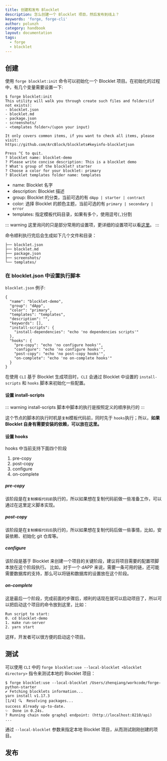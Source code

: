 ```yaml
---
title: 创建和发布 Blocklet
description: 怎么创建一个 Blocklet 项目，然后发布到线上？
keywords: 'forge, forge-cli'
author: polunzh
category: handbook
layout: documentation
tags:
  - forge
  - blocklet
---
```


## 创建

使用 `forge blocklet:init` 命令可以初始化一个 Blocklet 项目。在初始化的过程中，有几个变量需要设置一下:

``` shell
$ forge blocklet:init
This utility will walk you through create such files and folders(if not exists):
- blocklet.json
- blocklet.md
- package.json
- screenshots/
- <templates folder>/(upon your input)

It only covers common items, if you want to check all items, please visit:
https://github.com/ArcBlock/blocklets#keyinfo-blockletjson

Press ^C to quit.
? blocklet name: blocklet-demo
? Please write concise description: This is a blocklet demo
? What's group of the blocklet? starter
? Choose a color for your blocklet: primary
? Blocklet templates folder name: templates
```

- name: Blocklet 名字
- description: Blocklet 描述
- group: Blocklet 的分类，当前可选的有 `dApp | starter | contract`
- color: 选择 Blocklet 的颜色主题，当前可选的有 `primary | secondary | error`
- templates: 指定模板代码目录，如果有多个，使用逗号(`,`)分割

::: warning
这里询问的只是部分常用的设置项，更详细的设置项可以看[这里](https://github.com/ArcBlock/blocklets#keyinfo-blockletjson)。
:::

命令顺利执行完后会生成如下几个文件和目录：

``` shell
├── blocklet.json
├── blocklet.md
├── package.json
├── screenshots/
└── templates/
```

### 在 blocklet.json 中设置执行脚本

`blocklet.json` 例子:

``` shell
{
  "name": "blocklet-demo",
  "group": "dApp",
  "color": "primary",
  "templates": "templates",
  "description": "",
  "keywords": [],
  "install-scripts": {
    "install-dependencies": "echo 'no dependencies scripts'"
  },
  "hooks": {
    "pre-copy": "echo 'no configure hooks'",
    "configure": "echo 'no configure hooks'",
    "post-copy": "echo 'no post-copy hooks'",
    "on-complete": "echo 'no on-complete hooks'"
  }
}
```

在使用 `CLI` 基于 Blocklet 生成项目时，`CLI` 会通过 Blocklet 中设置的 `install-scripts` 和 `hooks` 脚本来初始化一些配置。

#### 设置 install-scripts

::: warning
install-scripts 脚本中脚本的执行是按照定义的顺序执行的
:::

这个节点的脚本的执行时机是`复制`模板代码前，同时先于 `hooks`执行；所以，**如果 Blocklet 自身有需要安装的依赖，可以放在这里。**

#### 设置 hooks

hooks 中当前支持下面四个阶段

1. pre-copy
2. post-copy
3. configure
4. on-complete

##### pre-copy

该阶段是在`复制模板代码前`执行的，所以如果想在复制代码前做一些准备工作，可以通过在这里定义脚本实现。

##### post-copy

该阶段是在`复制模板代码后`执行的，所以如果想在复制代码后做一些事情，比如，安装依赖、初始化 git 仓库等。

##### configure

该阶段是基于 Blocklet 来创建一个项目的关键阶段，建议将项目需要的配置项脚本放在这个阶段执行。
比如，对于一个 dAPP 来说，需要一条可用的链，还可能需要数据库的支持，那么可以将链和数据库的设置放在这个阶段。

##### on-complete

这是最后一个阶段，完成前面的步骤后，顺利的话现在就可以启动项目了，所以可以把启动这个项目的命令放到这里，比如：

``` shell
Run script to start:
0. cd blocklet-demo
1. make run-server
2. yarn start
```

这样，开发者可以很方便的启动这个项目。

## 测试

可以使用 `CLI` 中的 `forge blocklet:use --local-blocklet <blocklet directory>` 指令来测试本地的 Blocklet 项目：

``` shell
$ forge blocklet:use --local-blocklet /Users/zhenqiang/workcode/forge-python-starter
✔ Fetching blocklets information...
yarn install v1.17.3
[1/4] 🔍  Resolving packages...
success Already up-to-date.
✨  Done in 0.24s.
? Running chain node graphql endpoint: (http://localhost:8210/api)
...
```

通过 `--local-blocklet` 参数来指定本地 Blocklet 项目，从而测试刚刚创建的项目。

## 发布
